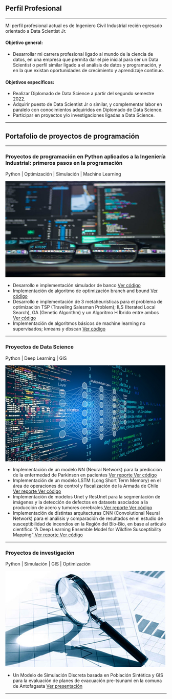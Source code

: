 ## Perfil Profesional

---
Mi perfil profesional actual es de Ingeniero Civil Industrial recién egresado orientado a Data Scientist Jr.

#### Objetivo general:
- Desarrollar mi carrera profesional ligado al mundo de la ciencia de datos, en una empresa que permita dar el pie inicial para ser un Data Scientist o perfil similar ligado a el análisis de datos y programación, y en la que existan oportunidades de crecimiento y aprendizaje continuo.

#### Objetivos específicos:
- Realizar Diplomado de Data Science a partir del segundo semestre 2022.
- Adquirir puesto de Data Scientist Jr o similar, y complementar labor en paralelo con conocimientos adquiridos en Diplomado de Data Science.
- Participar en proyectos y/o investigaciones ligadas a Data Science. 

---
## Portafolio de proyectos de programación

---
### Proyectos de programación en Python aplicados a la Ingeniería Industrial: primeros pasos en la programación
Python | Optimización | Simulación | Machine Learning

[<img src="images/image1.jpeg?raw=true" width="500" height="300"/>](https://github.com/Pjerez98/Proyectos/tree/master/Programaci%C3%B3n%20Aplicada%20a%20la%20Ingenier%C3%ADa%20Industrial)

- Desarrollo e implementación simulador de banco [ Ver código ](https://github.com/Pjerez98/Proyectos/blob/master/Programaci%C3%B3n%20Aplicada%20a%20la%20Ingenier%C3%ADa%20Industrial/Simulador%20banco/sim_banco.py) 
- Implementación de algoritmo de optimización branch and bound [ Ver código ](https://github.com/Pjerez98/Proyectos/blob/master/Programaci%C3%B3n%20Aplicada%20a%20la%20Ingenier%C3%ADa%20Industrial/Branch%20and%20Bound/branch_and_bound.py)
- Desarrollo e implementación de 3 metaheurísticas para el problema de optimización TSP (Traveling Salesman Problem); ILS (Iterated Local
Search), GA (Genetic Algorithm) y un Algoritmo H Íbrido entre ambos [ Ver código ](https://github.com/Pjerez98/Proyectos/blob/master/Programaci%C3%B3n%20Aplicada%20a%20la%20Ingenier%C3%ADa%20Industrial/Metaheur%C3%ADsticas/ils_ag_hibrido.py)
- Implementación de algoritmos básicos de machine learning no supervisados; kmeans y dbscan [ Ver código ](https://github.com/Pjerez98/Proyectos/blob/master/Programaci%C3%B3n%20Aplicada%20a%20la%20Ingenier%C3%ADa%20Industrial/Kmeans%20y%20Dbscan/kmeans_dbscan.py)
<!---img src="images/dummy_thumbnail.jpg?raw=true"/>--->

---
### Proyectos de Data Science
Python | Deep Learning | GIS 

[<img src="images/ds2.jpg?raw=true" width="500" height="300" />](https://github.com/Pjerez98/Proyectos/tree/master/Programaci%C3%B3n%20Aplicada%20a%20la%20Ingenier%C3%ADa%20Industrial)

- Implementación de un modelo NN (Neural Network) para la predicción de la
enfermedad de Parkinson en pacientes [ Ver reporte ](/pdf/t1.pdf) [ Ver código ](https://github.com/Pjerez98/Proyectos/blob/master/Deep%20Learning/Predicci%C3%B3n%20enfermedad%20Parkinson/NN.ipynb)
- Implementación de un modelo LSTM (Long Short Term Memory) en el área de
operaciones de control y fiscalización de la Armada de Chile[ Ver reporte ](/pdf/t2.pdf) [ Ver código ](https://github.com/Pjerez98/Proyectos/blob/master/Deep%20Learning/Operaciones%20de%20control%20y%20fiscalizaci%C3%B3n%20de%20la%20Armada%20de%20Chile/LSTM.ipynb)
- Implementación de modelos Unet y ResUnet para la segmentación de imágenes
y la detección de defectos en datasets asociados a la producción de acero y
tumores cerebrales[ Ver reporte ](/pdf/proyecto.pdf) [ Ver código ](https://github.com/Pjerez98/Proyectos/blob/master/Deep%20Learning/Segmentaci%C3%B3n%20de%20im%C3%A1genes%20para%20detecci%C3%B3n%20de%20defectos%20en%20producci%C3%B3n%20de%20acero%20y%20tumores%20cerebrales/ResUnet_Unet.ipynb)
- Implementación de distintas arquitecturas CNN (Convolutional Neural Network) para el análisis y comparación de resultados en el estudio de susceptibilidad de incendios en la Región del Bío-Bío, en base al artículo científico “A Deep Learning Ensemble Model for Wildfire Susceptibility Mapping”[ Ver reporte ](/pdf/c1.pdf) [ Ver código ](https://github.com/Pjerez98/Proyectos/tree/master/Deep%20Learning/Susceptibilidad%20de%20incendios%20en%20la%20regi%C3%B3n%20del%20B%C3%ADo%20b%C3%ADo)

---
### Proyectos de investigación
Python | Simulación | GIS | Optimización 

[<img src="images/inv.jpg?raw=true" width="500" height="300" />](https://github.com/Pjerez98/Proyectos/tree/master/Simulación%20Tsunami)
- Un Modelo de Simulación Discreta basada en Población Sintética y GIS para la
evaluación de planes de evacuación pre-tsunami en la comuna de Antofagasta [ Ver presentación ](/pdf/Presentacion%20MT%20Pablo%20Jerez.pdf) 

 
<!---<img src="images/Simulation_2.gif?raw=true" width="500" height="300" />--->

---
<!--- <p style="font-size:11px">Page template forked from <a href="https://github.com/evanca/quick-portfolio">evanca</a></p> --->
<!-- Remove above link if you don't want to attibute -->
